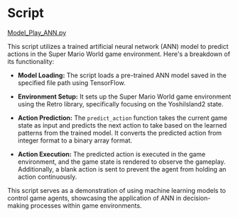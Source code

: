# Script

[Model_Play_ANN.py](https://github.com/sankalp-s/MSC_Thesis/blob/main/Neural%20Network/Replay_model/Model_Play_ANN.py)

This script utilizes a trained artificial neural network (ANN) model to predict actions in the Super Mario World game environment. Here's a breakdown of its functionality:

- **Model Loading:** The script loads a pre-trained ANN model saved in the specified file path using TensorFlow.
  
- **Environment Setup:** It sets up the Super Mario World game environment using the Retro library, specifically focusing on the YoshiIsland2 state.

- **Action Prediction:** The `predict_action` function takes the current game state as input and predicts the next action to take based on the learned patterns from the trained model. It converts the predicted action from integer format to a binary array format.

- **Action Execution:** The predicted action is executed in the game environment, and the game state is rendered to observe the gameplay. Additionally, a blank action is sent to prevent the agent from holding an action continuously.

This script serves as a demonstration of using machine learning models to control game agents, showcasing the application of ANN in decision-making processes within game environments.
